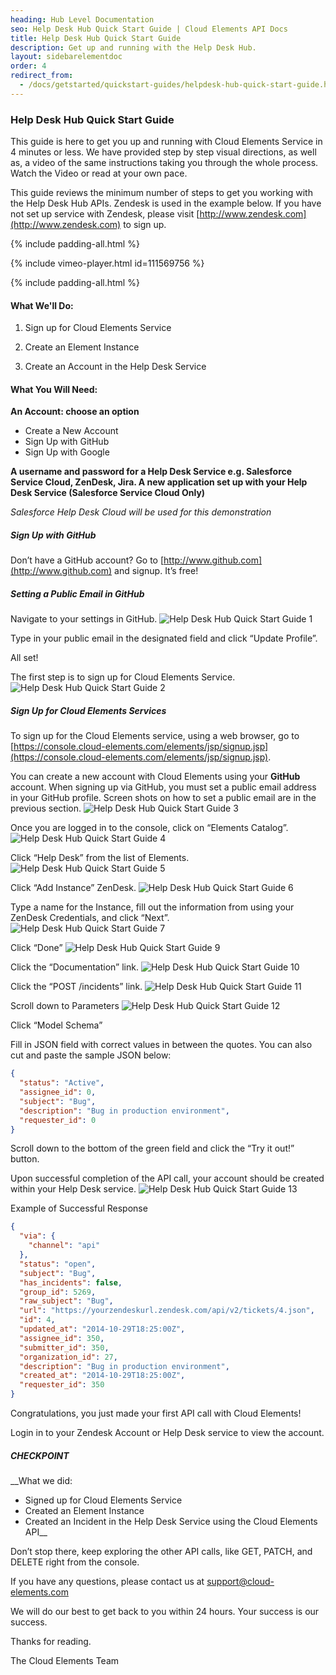 ```yaml
---
heading: Hub Level Documentation
seo: Help Desk Hub Quick Start Guide | Cloud Elements API Docs
title: Help Desk Hub Quick Start Guide
description: Get up and running with the Help Desk Hub.
layout: sidebarelementdoc
order: 4
redirect_from:
  - /docs/getstarted/quickstart-guides/helpdesk-hub-quick-start-guide.html
---
```


### Help Desk Hub Quick Start Guide

This guide is here to get you up and running with Cloud Elements Service in 4 minutes or less. We have provided step by step visual directions, as well as, a video of the same instructions taking you through the whole process. Watch the Video or read at your own pace.

This guide reviews the minimum number of steps to get you working with the Help Desk Hub APIs. Zendesk is used in the example below. If you have not set up service with Zendesk, please visit [http://www.zendesk.com](http://www.zendesk.com) to sign up.

{% include padding-all.html %}

{% include vimeo-player.html id=111569756 %}

{% include padding-all.html %}

#### What We'll Do:

1. Sign up for Cloud Elements Service

2. Create an Element Instance

3. Create an Account in the Help Desk Service

#### What You Will Need:

__An Account: choose an option__

* Create a New Account
* Sign Up with GitHub
* Sign Up with Google

__A username and password for a
Help Desk Service e.g. Salesforce Service Cloud, ZenDesk, Jira.
A new application set up with your Help Desk Service (Salesforce Service Cloud Only)__

*Salesforce Help Desk Cloud will be used for this demonstration*

##### Sign Up with GitHub

Don’t have a GitHub account? Go to [http://www.github.com](http://www.github.com) and signup. It’s free!

##### Setting a Public Email in GitHub

Navigate to your settings in GitHub.
![Help Desk Hub Quick Start Guide 1](http://cloud-elements.com/wp-content/uploads/2014/08/gitHub2.gif)

Type in your public email in the designated field and click “Update Profile”.

All set!

The first step is to sign up for Cloud Elements Service.
![Help Desk Hub Quick Start Guide 2](http://cloud-elements.com/wp-content/uploads/2014/08/gitHub21.gif)

##### Sign Up for Cloud Elements Services

To sign up for the Cloud Elements service, using a web browser, go to [https://console.cloud-elements.com/elements/jsp/signup.jsp](https://console.cloud-elements.com/elements/jsp/signup.jsp).

You can create a new account with Cloud Elements using your __GitHub__ account. When signing up via GitHub, you must set a public email address in your GitHub profile. Screen shots on how to set a public email are in the previous section.
![Help Desk Hub Quick Start Guide 3](http://cloud-elements.com/wp-content/uploads/2014/10/quickGuideSignup.png)

Once you are logged in to the console, click on “Elements Catalog”.
![Help Desk Hub Quick Start Guide 4](http://cloud-elements.com/wp-content/uploads/2014/10/quickGuide1.png)

Click “Help Desk” from the list of Elements.
![Help Desk Hub Quick Start Guide 5](http://cloud-elements.com/wp-content/uploads/2014/10/HelpDesk1.png)

Click “Add Instance” ZenDesk.
![Help Desk Hub Quick Start Guide 6](http://cloud-elements.com/wp-content/uploads/2014/10/HelpDesk2.png)

Type a name for the Instance, fill out the information from using your ZenDesk Credentials, and click “Next”.
![Help Desk Hub Quick Start Guide 7](http://cloud-elements.com/wp-content/uploads/2014/10/HelpDesk4.png)

Click “Done”
![Help Desk Hub Quick Start Guide 9](http://cloud-elements.com/wp-content/uploads/2014/10/HelpDesk5.png)

Click the “Documentation” link.
![Help Desk Hub Quick Start Guide 10](http://cloud-elements.com/wp-content/uploads/2014/10/HelpDesk6.png)

Click the “POST /incidents” link.
![Help Desk Hub Quick Start Guide 11](http://cloud-elements.com/wp-content/uploads/2014/10/HelpDesk7.png)

Scroll down to Parameters
![Help Desk Hub Quick Start Guide 12](http://cloud-elements.com/wp-content/uploads/2014/10/HelpDesk8.png)

Click “Model Schema”

Fill in JSON field with correct values in between the quotes. You can also cut and paste the sample JSON below:

```JSON
{
  "status": "Active",
  "assignee_id": 0,
  "subject": "Bug",
  "description": "Bug in production environment",
  "requester_id": 0
}
```

Scroll down to the bottom of the green field and click the “Try it out!” button.

Upon successful completion of the API call, your account should be created within your Help Desk service.
![Help Desk Hub Quick Start Guide 13](http://cloud-elements.com/wp-content/uploads/2014/10/HelpDesk9.png)


Example of Successful Response

```JSON
{
  "via": {
    "channel": "api"
  },
  "status": "open",
  "subject": "Bug",
  "has_incidents": false,
  "group_id": 5269,
  "raw_subject": "Bug",
  "url": "https://yourzendeskurl.zendesk.com/api/v2/tickets/4.json",
  "id": 4,
  "updated_at": "2014-10-29T18:25:00Z",
  "assignee_id": 350,
  "submitter_id": 350,
  "organization_id": 27,
  "description": "Bug in production environment",
  "created_at": "2014-10-29T18:25:00Z",
  "requester_id": 350
}
```

Congratulations, you just made your first API call with Cloud Elements!

Login in to your Zendesk Account or Help Desk service to view the account.

##### CHECKPOINT

__What we did:

* Signed up for Cloud Elements Service
* Created an Element Instance
* Created an Incident in the Help Desk Service using the Cloud Elements API__

Don’t stop there, keep exploring the other API calls, like GET, PATCH, and DELETE right from the console.

If you have any questions, please contact us at [support@cloud-elements.com](mailto:support@cloud-elements.com)

We will do our best to get back to you within 24 hours. Your success is our success.

Thanks for reading.

The Cloud Elements Team
